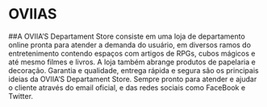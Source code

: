 # OVIIAS

##A OVIIA’S Departament Store consiste em  uma loja de departamento online pronta para atender a demanda do usuário, em diversos ramos do entretenimento contendo espaços com artigos de RPGs, cubos mágicos e até mesmo filmes e livros.  A loja também abrange  produtos de papelaria e decoração. 
Garantia e qualidade, entrega rápida e segura são os principais ideias da OVIIA’S Departament Store. Sempre pronto para atender e ajudar o cliente através do email oficial, e das redes sociais como FaceBook e Twitter. 
